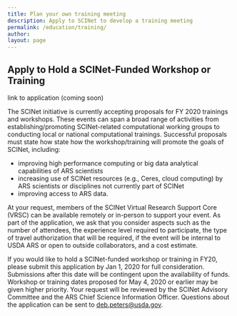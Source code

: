 ```yaml
---
title: Plan your own training meeting
description: Apply to SCINet to develop a training meeting
permalink: /education/training/
author:
layout: page
---
```


## Apply to Hold a SCINet-Funded Workshop or Training

link to application (coming soon)

The SCINet initiative is currently accepting proposals for FY 2020 trainings and workshops. These events can span a broad range of activities from establishing/promoting SCINet-related computational working groups to conducting local or national computational trainings. Successful proposals must state how state how the workshop/training will promote the goals of SCINet, including: 
- improving high performance computing or big data analytical capabilities of ARS scientists
- increasing use of SCINet resources (e.g., Ceres, cloud computing) by ARS scientists or disciplines not currently part of SCINet
- improving access to ARS data. 

At your request, members of the SCINet Virtual Research Support Core (VRSC) can be available remotely or in-person to support your event. As part of the application, we ask that you consider aspects such as the number of attendees, the experience level required to participate, the type of travel authorization that will be required, if the event will be internal to USDA ARS or open to outside collaborators, and a cost estimate. 

If you would like to hold a SCINet-funded workshop or training in FY20, please submit this application by Jan 1, 2020 for full consideration. Submissions after this date will be contingent upon the availability of funds. Workshop or training dates proposed for May 4, 2020 or earlier may be given higher priority. Your request will be reviewed by the SCINet Advisory Committee and the ARS Chief Science Information Officer. Questions about the application can be sent to deb.peters@usda.gov.
